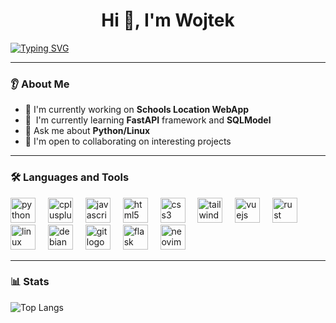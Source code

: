<h1 align="center">Hi 👋, I'm Wojtek</h1>

[![Typing SVG](https://readme-typing-svg.herokuapp.com?font=Roboto&color=00A5FF&lines=Passionate+Developer+from+Poland;Always+Learning+Something+New)](https://git.io/typing-svg)

---

### 👂 About Me

- 🔭 I'm currently working on **Schools Location WebApp**
- 🧠  I'm currently learning **FastAPI** framework and **SQLModel**
- 💬 Ask me about **Python/Linux**
- 🤝 I'm open to collaborating on interesting projects

---

### 🛠️ Languages and Tools

<div align="left">
  <img src="https://cdn.jsdelivr.net/gh/devicons/devicon/icons/python/python-original.svg" height="40" alt="python logo"  />
  <img width="12" />
  <img src="https://cdn.jsdelivr.net/gh/devicons/devicon/icons/cplusplus/cplusplus-original.svg" height="40" alt="cplusplus logo"  />
  <img width="12" />
  <img src="https://cdn.jsdelivr.net/gh/devicons/devicon/icons/javascript/javascript-original.svg" height="40" alt="javascript logo"  />
  <img width="12" />
  <img src="https://cdn.jsdelivr.net/gh/devicons/devicon/icons/html5/html5-original.svg" height="40" alt="html5 logo"  />
  <img width="12" />
  <img src="https://cdn.jsdelivr.net/gh/devicons/devicon/icons/css3/css3-original.svg" height="40" alt="css3 logo"  />
  <img width="12" />
  <img src="https://skillicons.dev/icons?i=tailwind" height="40" alt="tailwindcss logo"  />
  <img width="12" />
  <img src="https://cdn.jsdelivr.net/gh/devicons/devicon/icons/vuejs/vuejs-original.svg" height="40" alt="vuejs logo"  />
  <img width="12" />
  <img src="https://skillicons.dev/icons?i=rust" height="40" alt="rust logo"  />
  <img width="12" />
  <img src="https://cdn.jsdelivr.net/gh/devicons/devicon/icons/linux/linux-original.svg" height="40" alt="linux logo"  />
  <img width="12" />
  <img src="https://cdn.jsdelivr.net/gh/devicons/devicon/icons/debian/debian-original.svg" height="40" alt="debian logo"  />
  <img width="12" />
  <img src="https://cdn.jsdelivr.net/gh/devicons/devicon/icons/git/git-original.svg" height="40" alt="git logo"  />
  <img width="12" />
  <img src="https://skillicons.dev/icons?i=flask" height="40" alt="flask logo"  />
  <img width="12" />
   <img src="https://cdn.jsdelivr.net/gh/devicons/devicon@latest/icons/neovim/neovim-original.svg" height="40" alt="neovim logo" />
</div>

---

### 📊 Stats

![Top Langs](https://github-readme-stats.vercel.app/api/top-langs?username=gibirizon&show_icons=true&locale=en&layout=compact&theme=dark)
